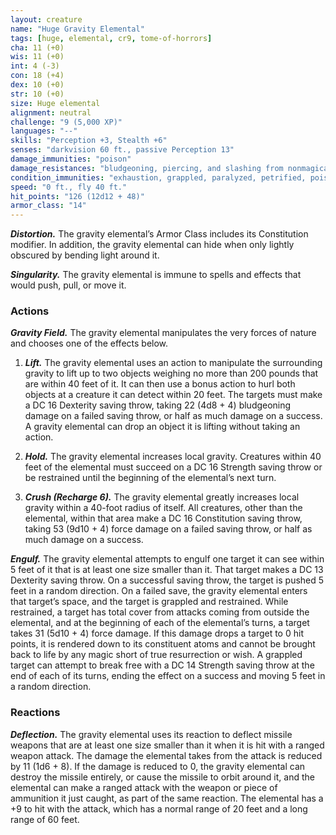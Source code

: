 ```yaml
---
layout: creature
name: "Huge Gravity Elemental"
tags: [huge, elemental, cr9, tome-of-horrors]
cha: 11 (+0)
wis: 11 (+0)
int: 4 (-3)
con: 18 (+4)
dex: 10 (+0)
str: 10 (+0)
size: Huge elemental
alignment: neutral
challenge: "9 (5,000 XP)"
languages: "--"
skills: "Perception +3, Stealth +6"
senses: "darkvision 60 ft., passive Perception 13"
damage_immunities: "poison"
damage_resistances: "bludgeoning, piercing, and slashing from nonmagical weapons"
condition_immunities: "exhaustion, grappled, paralyzed, petrified, poisoned, prone, restrained, unconscious"
speed: "0 ft., fly 40 ft."
hit_points: "126 (12d12 + 48)"
armor_class: "14"
---
```


***Distortion.*** The gravity elemental’s Armor Class includes its
Constitution modifier. In addition, the gravity elemental can hide when
only lightly obscured by bending light around it.

***Singularity.*** The gravity elemental is immune to spells and effects that
would push, pull, or move it.

### Actions

***Gravity Field.*** The gravity elemental manipulates the very forces of
nature and chooses one of the effects below.

1. ***Lift.*** The gravity elemental uses an action to manipulate the surrounding
gravity to lift up to two objects weighing no more than 200 pounds that
are within 40 feet of it. It can then use a bonus action to hurl both objects
at a creature it can detect within 20 feet. The targets must make a DC
16 Dexterity saving throw, taking 22 (4d8 + 4) bludgeoning damage on
a failed saving throw, or half as much damage on a success. A gravity
elemental can drop an object it is lifting without taking an action.

2. ***Hold.*** The gravity elemental increases local gravity. Creatures within 40
feet of the elemental must succeed on a DC 16 Strength saving throw or be
restrained until the beginning of the elemental’s next turn.

3. ***Crush (Recharge 6).*** The gravity elemental greatly increases local gravity
within a 40-foot radius of itself. All creatures, other than the elemental,
within that area make a DC 16 Constitution saving throw, taking 53 (9d10 + 4) force damage on a failed saving throw, or half as much damage on a success.

***Engulf.*** The gravity elemental attempts to engulf one target it can see
within 5 feet of it that is at least one size smaller than it. That target makes
a DC 13 Dexterity saving throw. On a successful saving throw, the target is
pushed 5 feet in a random direction. On a failed save, the gravity elemental
enters that target’s space, and the target is grappled and restrained. While
restrained, a target has total cover from attacks coming from outside the
elemental, and at the beginning of each of the elemental’s turns, a target
takes 31 (5d10 + 4) force damage. If this damage drops a target to 0 hit
points, it is rendered down to its constituent atoms and cannot be brought
back to life by any magic short of true resurrection or wish.
A grappled target can attempt to break free with a DC 14 Strength
saving throw at the end of each of its turns, ending the effect on a success
and moving 5 feet in a random direction.

### Reactions

***Deflection.*** The gravity elemental uses its reaction to deflect missile
weapons that are at least one size smaller than it when it is hit with a
ranged weapon attack. The damage the elemental takes from the attack
is reduced by 11 (1d6 + 8). If the damage is reduced to 0, the gravity
elemental can destroy the missile entirely, or cause the missile to orbit
around it, and the elemental can make a ranged attack with the weapon
or piece of ammunition it just caught, as part of the same reaction. The
elemental has a +9 to hit with the attack, which has a normal range of 20
feet and a long range of 60 feet.
